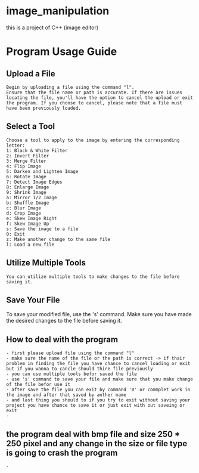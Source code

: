 # image_manipulation
this is a project of  C++ (image editor)

# Program Usage Guide

## Upload a File
    Begin by uploading a file using the command "l".
    Ensure that the file name or path is accurate. If there are issues locating the file, you'll have the option to cancel the upload or exit the program. If you choose to cancel, please note that a file must have been previously loaded.

## Select a Tool
    Choose a tool to apply to the image by entering the corresponding letter:
    1: Black & White Filter
    2: Invert Filter
    3: Merge Filter
    4: Flip Image
    5: Darken and Lighten Image
    6: Rotate Image
    7: Detect Image Edges
    8: Enlarge Image
    9: Shrink Image
    a: Mirror 1/2 Image
    b: Shuffle Image
    c: Blur Image
    d: Crop Image
    e: Skew Image Right
    f: Skew Image Up
    s: Save the image to a file
    0: Exit
    z: Make another change to the same file
    l: Load a new file

## Utilize Multiple Tools
    You can utilize multiple tools to make changes to the file before saving it.

## Save Your File
To save your modified file, use the 's' command.
Make sure you have made the desired changes to the file before saving it.

## How to deal with the program 
    - first please upload file using the command "l"
    - make sure the name of the file or the path is correct -> if thair problem in finding the file you have chance to cancel loading or exit but if you wanna to cancle should thire file previously  
    - you can use multiple tools befor saved the file
    - use 's' command to save your file and make sure that you make change of the file befor use it 
    - after save the file you can exit by command '0' or commplet work in the image and after that saved by anther name
    - and last thing you should to if you try to exit without saving your project you have chance to save it or just exit with out saveing or exit
    -
## the program deal with bmp file and size 250 * 250 pixel and any change in the size or file type is going to crash the program  
    -  
